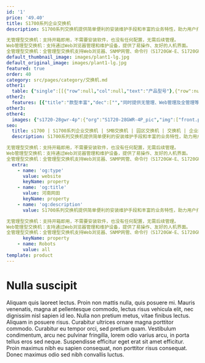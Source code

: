 ```yaml
---
id: '1'
price: '49.40'
title: S1700系列企业交换机
description: S1700系列交换机提供简单便利的安装维护手段和丰富的业务特性，助力用户打造安全可靠的高性能网络，可广泛应用于中小企业、网吧、酒店、学校等以太接入场景。根据设备支持的不同管理方式，S1700系列交换机可划分为如下三类。

无管理型交换机：支持开箱即用，不需要安装软件，也没有任何配置，无需后续管理。
Web管理型交换机：支持通过Web浏览器管理和维护设备，提供了易操作、友好的人机界面。
全管理型交换机：全管理型交换机支持Web浏览器、SNMP网管、命令行（S1720GW-E、S1720GWR-E、S1720X-XWR-E支持）等多样化的设备管理和维护方式，具备友好的人机界面。
default_thumbnail_image: images/plant1-lg.jpg
default_original_image: images/plant1-lg.jpg
featured: true
order: 40
category: src/pages/category/交换机.md
other1: 
  table: {"single":[[{"row":null,"col":null,"text":"产品型号"},{"row":null,"col":null,"text":"S1720-10GW-2P-E\nS1720-10GW-PWR-2P-E"},{"row":null,"col":null,"text":"S1720-10GF-2P\nS1720-10GF-PWR-2P"},{"row":null,"col":null,"text":"S1720-28GWR-4P-E\nS1720-28GWR-PWR-4P-E\nS1720-28GWR-PWR-4TP-E\nS1720-28GWR-4X-E\nS1720-28GWR-PWR-4X-E\nS1720-52GWR-4P-E\nS1720-52GWR-PWR-4P-E\nS1720-52GWR-4X-E\nS1720-52GWR-PWR-4X-E"},{"row":null,"col":null,"text":"S1720-28GFR-4P\nS1720-28GFR-PWR-4P\nS1720-52GFR-4P\nS1720-52GFR-PWR-4P"},{"row":null,"col":null,"text":"S1720X-16XWR-E\nS1720X-32XWR-E"}],[{"row":null,"col":null,"text":"设备管理"},{"row":null,"col":"5","text":"支持SNMP\n支持WEB网管（支持HTTPS）\n支持DHCP-client\n支持用户口令保护\n支持一键还原\n支持命令行配置"}],[{"row":null,"col":null,"text":"交换容量"},{"row":null,"col":null,"text":"68Gbps"},{"row":null,"col":null,"text":"68Gbps"},{"row":null,"col":null,"text":"S1720-28GWR-P/TP系列：68Gbps\nS1720-28GWR-X系列：168Gbps\nS1720-52GWR-P系列：336Gbps\nS1720-52GWR-X：336Gbps"},{"row":null,"col":null,"text":"S1720-28GFR-P系列：68Gbps\nS1720-52GFR-P系列：336Gbps"},{"row":null,"col":null,"text":"680Gbps"}],[{"row":null,"col":null,"text":"包转发率"},{"row":null,"col":null,"text":"15Mpps"},{"row":null,"col":null,"text":"15Mpps"},{"row":null,"col":null,"text":"S1720-28GWR-P/TP系列：42Mpps\nS1720-28GWR-X系列：96Mpps\nS1720-52GWR-P系列：78Mpps\nS1720-52GWR-X系列：132Mpps"},{"row":null,"col":null,"text":"S1720-28GFR-P系列：42Mbps\nS1720-52GFR-P系列：78Mbps"},{"row":null,"col":null,"text":"S1720X-16XWR-E：240Mpps\nS1720X-32XWR-E：252Mpps"}],[{"row":null,"col":null,"text":"固定端口"},{"row":null,"col":null,"text":"下行：8个10/100/1000Base-T以太网电接口\n上行：2个1000Base-X以太网光接口"},{"row":null,"col":null,"text":"下行：8个10/100/1000Base-T以太网电接口\n上行：2个1000Base-X以太网光接口"},{"row":null,"col":null,"text":"S1720-28GWR-P系列\n下行：24个10/100/1000Base-T以太网电接口\n上行：4个1000Base-X以太网光接口\nS1720-28GWR-TP系列\n下行：24个10/100/1000Base-T以太网电接口\n上行：4个1000Base-X以太网光接口，2个复用的10/100/1000Base-T以太网Combo接口\nS1720-28GWR-X系列\n下行：24个10/100/1000Base-T以太网电接口\n上行：4个10GBase-X以太网光接口\nS1720-52GWR-P系列\n下行：48个10/100/1000Base-T以太网电接口\n上行：4个1000Base-X以太网光接口\nS1720-52GWR-X系列\n下行：48个10/100/1000Base-T以太网电接口\n上行：4个10GBase-X以太网光接口"},{"row":null,"col":null,"text":"S1720-28GFR-P系列\n下行：24个10/100/1000Base-T以太网电接口\n上行：4个1000Base-X以太网光接口\nS1720-52GFR-P系列\n下行：48个10/100/1000Base-T以太网电接口\n上行：4个1000Base-X以太网光接口"},{"row":null,"col":null,"text":"S1720X-16XWR-E：16个10GBase-X以太网光接口\nS1720X-32XWR-E：32个10GBase-X以太网光接口\n注：上下行接口共用"}],[{"row":null,"col":null,"text":"VLAN特性"},{"row":null,"col":"5","text":"支持4K VLAN\n支持Access端口\n支持Trunk端口\n支持Hybrid端口\n支持管理VLAN\n支持Voice VLAN"}],[{"row":null,"col":null,"text":"IP路由"},{"row":null,"col":"5","text":"支持IPv4、IPv6静态路由\n支持RIP/RIPng/OSPF动态路由\n支持VRRP"}],[{"row":null,"col":null,"text":"设备维护"},{"row":null,"col":"5","text":"支持RMON（Remote Network Monitoring）\n支持Syslog（系统日志）\n支持Ping检测/支持Traceroute\n支持VCT(Virtual Cable Test)\n支持链路层发现协议LLDP（Link Layer Discovery Protocol）\n支持auto-config"}]]}
other2:
  features: [{"title":"款型丰富","dec":["","同时提供无管理、Web管理及全管理等系列产品，可满足客户不同应用场景需求。",""]},{"title":"静音节能","dec":["","支持端口低耗电闲置模式，大幅降低功耗；采用无风扇静音设计，降低整机功耗，同时让您免除噪音的烦扰\n（部分款型为内置风扇款型，散热类型为风扇强制散热）",""]},{"title":"安全，无阻塞转发","dec":["","丰富的安全特性，802.1x、Portal、MAC等安全认证方式； 提供二层线速交换能力，所有端口无阻塞转发",""]}]
other3: 
other4:
  images: {"s1720-28gwr-4p":{"org":"S1720-28GWR-4P_pic","img":["front.png","front_left.png","front_right.png","front_top.png","rear.png","rear_top.png"]}}
seo:
  title: s1700 | S1700系列企业交换机 | SMB交换机 | 园区交换机 | 交换机 | 企业网络
  description: S1700系列交换机提供简单便利的安装维护手段和丰富的业务特性，助力用户打造安全可靠的高性能网络，可广泛应用于中小企业、网吧、酒店、学校等以太接入场景。根据设备支持的不同管理方式，S1700系列交换机可划分为如下三类。

无管理型交换机：支持开箱即用，不需要安装软件，也没有任何配置，无需后续管理。
Web管理型交换机：支持通过Web浏览器管理和维护设备，提供了易操作、友好的人机界面。
全管理型交换机：全管理型交换机支持Web浏览器、SNMP网管、命令行（S1720GW-E、S1720GWR-E、S1720X-XWR-E支持）等多样化的设备管理和维护方式，具备友好的人机界面。
  extra:
    - name: 'og:type'
      value: website
      keyName: property
    - name: 'og:title'
      value: 河南网田
      keyName: property
    - name: 'og:description'
      value: S1700系列交换机提供简单便利的安装维护手段和丰富的业务特性，助力用户打造安全可靠的高性能网络，可广泛应用于中小企业、网吧、酒店、学校等以太接入场景。根据设备支持的不同管理方式，S1700系列交换机可划分为如下三类。

无管理型交换机：支持开箱即用，不需要安装软件，也没有任何配置，无需后续管理。
Web管理型交换机：支持通过Web浏览器管理和维护设备，提供了易操作、友好的人机界面。
全管理型交换机：全管理型交换机支持Web浏览器、SNMP网管、命令行（S1720GW-E、S1720GWR-E、S1720X-XWR-E支持）等多样化的设备管理和维护方式，具备友好的人机界面。
      keyName: property
    - name: Robots
      value: all
template: product
---
```


# Nulla suscipit

Aliquam quis laoreet lectus. Proin non mattis nulla, quis posuere mi. Mauris venenatis, magna at pellentesque commodo, lectus risus vehicula elit, nec dignissim nisl sapien id leo. Nulla non pretium metus, vitae finibus lectus. Aliquam in posuere risus. Curabitur ultrices ornare magna porttitor commodo. Curabitur eu tempor orci, sed pretium quam. Vestibulum condimentum, arcu nec pulvinar fringilla, lorem odio varius arcu, in porta tellus eros sed neque. Suspendisse efficitur eget erat sit amet efficitur. Proin maximus nibh eu sapien consequat, non porttitor risus consequat. Donec maximus odio sed nibh convallis luctus.